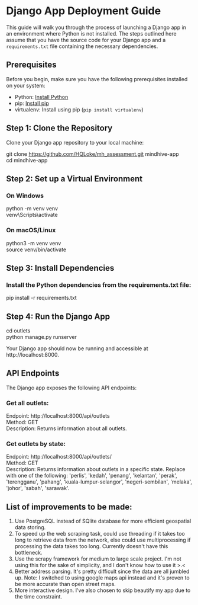 # Django App Deployment Guide
This guide will walk you through the process of launching a Django app in an environment where Python is not installed. The steps outlined here assume that you have the source code for your Django app and a `requirements.txt` file containing the necessary dependencies.

## Prerequisites
Before you begin, make sure you have the following prerequisites installed on your system:

- Python: [Install Python](https://www.python.org/downloads/)
- pip: [Install pip](https://pip.pypa.io/en/stable/installation/)
- virtualenv: Install using pip (`pip install virtualenv`)

## Step 1: Clone the Repository
Clone your Django app repository to your local machine:

git clone https://github.com/HQLoke/mh_assessment.git mindhive-app  
cd mindhive-app

## Step 2: Set up a Virtual Environment
### On Windows
python -m venv venv  
venv\Scripts\activate

### On macOS/Linux
python3 -m venv venv  
source venv/bin/activate

## Step 3: Install Dependencies
### Install the Python dependencies from the requirements.txt file:
pip install -r requirements.txt

## Step 4: Run the Django App
cd outlets  
python manage.py runserver

Your Django app should now be running and accessible at http://localhost:8000.

## API Endpoints
The Django app exposes the following API endpoints:

### Get all outlets:
Endpoint: http://localhost:8000/api/outlets  
Method: GET  
Description: Returns information about all outlets.  

### Get outlets by state:  
Endpoint: http://localhost:8000/api/outlets/<state>  
Method: GET  
Description: Returns information about outlets in a specific state. Replace <state> with one of the following: 'perlis', 'kedah', 'penang', 'kelantan', 'perak', 'terengganu', 'pahang', 'kuala-lumpur-selangor', 'negeri-sembilan', 'melaka', 'johor', 'sabah', 'sarawak'.

## List of improvements to be made:
1) Use PostgreSQL instead of SQlite database for more efficient geospatial data storing.
2) To speed up the web scraping task, could use threading if it takes too long to retrieve data
   from the network, else could use multiprocessing if processing the data takes too long.
   Currently doesn't have this bottleneck.
3) Use the scrapy framework for medium to large scale project. I'm not using this for the sake
   of simplicity, and I don't know how to use it >.<
4) Better address parsing. It's pretty difficult since the data are all jumbled up. Note: I
   switched to using google maps api instead and it's proven to be more accurate than open street maps.
5) More interactive design. I've also chosen to skip beautify my app due to the time constraint.
